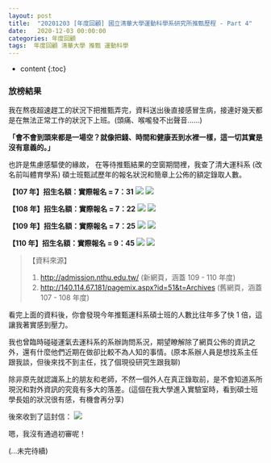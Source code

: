 ```yaml
---
layout: post
title:  "20201203 [年度回顧] 國立清華大學運動科學系研究所推甄歷程 - Part 4"
date:   2020-12-03 00:00:00
categories: 年度回顧
tags:  年度回顧 清華大學 推甄 運動科學
---
```



* content
{:toc}


### 放榜結果
我在熬夜超速趕工的狀況下把推甄弄完，資料送出後直接感冒生病，接連好幾天都是在無法正常工作的狀況下上班。(頭痛、喉嚨發不出聲音......)

**「會不會到頭來都是一場空？就像把錢、時間和健康丟到水裡一樣，這一切其實是沒有意義的。」**

也許是焦慮感驅使的緣故，
在等待推甄結果的空窗期間裡，我查了清大運科系 (改名前叫體育學系) 碩士班甄試歷年的報名狀況和簡章上公佈的額定錄取人數。

**【107 年】招生名額：實際報名 = 7：31**
![](https://i.imgur.com/YNaTm1s.png)
![](https://i.imgur.com/Xa0F6d9.png)

**【108 年】招生名額：實際報名 = 7：22**
![](https://i.imgur.com/J0rWAv0.png)
![](https://i.imgur.com/0sOSqSY.png)

**【109 年】招生名額：實際報名 = 7：25**
![](https://i.imgur.com/uAdFENJ.png)
![](https://i.imgur.com/Q0xh30u.png)

**【110 年】招生名額：實際報名 = 9：45**
![](https://i.imgur.com/njMZina.png)
![](https://i.imgur.com/uFc9avE.png)


> 【資料來源】
> 1. http://admission.nthu.edu.tw/ (新網頁，涵蓋 109 - 110 年度)
> 2. http://140.114.67.181/pagemix.aspx?id=51&t=Archives (舊網頁，涵蓋 107 - 108 年度)


看完上面的資料後，你會發現今年推甄運科系碩士班的人數比往年多了快 1 倍，這讓我著實感到壓力。

我也曾臨時碰碰運氣去運科系的系辦詢問系況，期望瞭解除了網頁公佈的資訊之外，還有什麼他們近期在做卻比較不為人知的事情。(原本系辦人員是想找系主任跟我談，但後來找不到主任，找了個現役研究生跟我聊)

除非原先就認識系上的朋友和老師，不然一個外人在真正錄取前，是不會知道系所現況和對外資訊的究竟有多大的落差。(這個在我大學進入實驗室時，看到碩士班學長姐的狀況很有感，有機會再分享)

後來收到了這封信：
![](https://i.imgur.com/i1kFALh.jpg)

嗯，我沒有通過初審呢！

(...未完待續)

